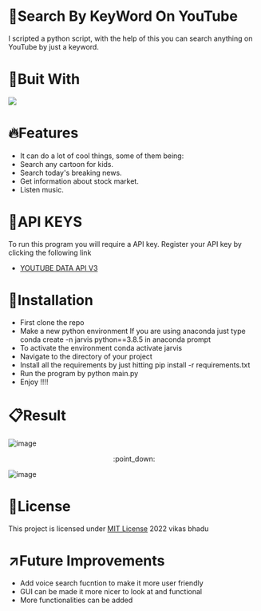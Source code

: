 # :mag_right:Search By KeyWord On YouTube
I scripted a python script, with the help of this you can search anything on YouTube by just a keyword.

# :hammer:Buit With
<img src="https://img.shields.io/badge/Python-FFD43B?style=for-the-badge&logo=python&logoColor=blue">

# :fire:Features
* It can do a lot of cool things, some of them being:
* Search any cartoon for kids.
* Search today's breaking news.
* Get information about stock market.
* Listen music.


# :pencil:API KEYS
To run this program you will require a API key. Register your API key by clicking the following link
* [YOUTUBE DATA API V3](https://developers.google.com/youtube/v3/getting-started)

# :pushpin:Installation
* First clone the repo
* Make a new python environment If you are using anaconda just type conda create -n jarvis python==3.8.5 in anaconda prompt
* To activate the environment conda activate jarvis
* Navigate to the directory of your project
* Install all the requirements by just hitting pip install -r requirements.txt
* Run the program by python main.py
* Enjoy !!!!

# :clipboard:Result
![image](https://user-images.githubusercontent.com/98146902/176903400-a2d3008a-3abd-4a13-996b-6406f7b95c8c.png)
<p align="center">:point_down:</p>

![image](https://user-images.githubusercontent.com/98146902/176903728-8d503efb-240c-4e4c-bf7c-7f544a98acbb.png)

# :name_badge:License 
This project is licensed under [MIT License](https://github.com/beingvikasbhadu/Search-on-YouTube-by-Pyhon-Script/blob/master/LICENSE) 2022 vikas bhadu


# :arrow_upper_right:Future Improvements
* Add voice search fucntion to make it more user friendly
* GUI can be made it more nicer to look at and functional
* More functionalities can be added


